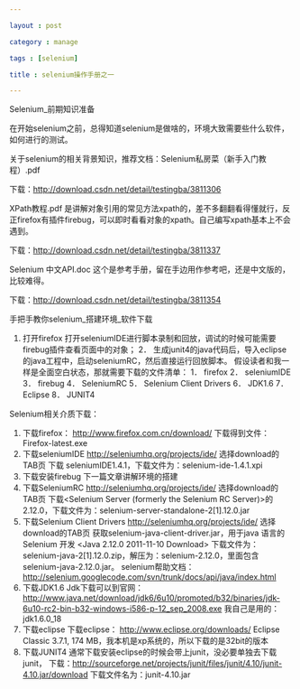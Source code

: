 ```yaml
---

layout : post

category : manage

tags : [selenium]

title : selenium操作手册之一

---
```






Selenium_前期知识准备 

 
在开始selenium之前，总得知道selenium是做啥的，环境大致需要些什么软件，如何进行的测试。



关于selenium的相关背景知识，推荐文档：Selenium私房菜（新手入门教程）.pdf

下载：http://download.csdn.net/detail/testingba/3811306


XPath教程.pdf 是讲解对象引用的常见方法xpath的，差不多翻翻看得懂就行，反正firefox有插件firebug，可以即时看看对象的xpath。自己编写xpath基本上不会遇到。

下载：http://download.csdn.net/detail/testingba/3811337


Selenium 中文API.doc 这个是参考手册，留在手边用作参考吧，还是中文版的，比较难得。

下载：http://download.csdn.net/detail/testingba/3811354

手把手教你selenium_搭建环境_软件下载 
1.	打开firefox
打开seleniumIDE进行脚本录制和回放，调试的时候可能需要firebug插件查看页面中的对象；
2． 生成junit4的java代码后，导入eclipse的java工程中，启动seleniumRC，然后直接运行回放脚本。
假设读者和我一样是全面空白状态，那就需要下载的文件清单：
1． firefox
2． seleniumIDE
3． firebug
4． SeleniumRC
5． Selenium Client Drivers
6． JDK1.6
7． Eclipse
8． JUNIT4

Selenium相关介质下载：
1. 下载firefox：
http://www.firefox.com.cn/download/
下载得到文件：Firefox-latest.exe
2. 下载seleniumIDE
http://seleniumhq.org/projects/ide/
选择download的TAB页
下载 seleniumIDE1.4.1，下载文件为：selenium-ide-1.4.1.xpi
3. 下载安装firebug
下一篇文章讲解环境的搭建
4. 下载SeleniumRC
http://seleniumhq.org/projects/ide/
选择download的TAB页
下载<Selenium Server (formerly the Selenium RC Server)>的2.12.0，下载文件为：selenium-server-standalone-2[1].12.0.jar
5. 下载Selenium Client Drivers
http://seleniumhq.org/projects/ide/
选择download的TAB页
获取selenium-java-client-driver.jar，用于java 语言的Selenium 开发
<Java 2.12.0 2011-11-10 Download>
下载文件为：selenium-java-2[1].12.0.zip，解压为：selenium-2.12.0，里面包含selenium-java-2.12.0.jar。
selenium帮助文档：http://selenium.googlecode.com/svn/trunk/docs/api/java/index.html
6. 下载JDK1.6
Jdk下载可以到官网：
http://www.java.net/download/jdk6/6u10/promoted/b32/binaries/jdk-6u10-rc2-bin-b32-windows-i586-p-12_sep_2008.exe
我自己是用的：jdk1.6.0_18
7. 下载eclipse
下载eclipse：
http://www.eclipse.org/downloads/
Eclipse Classic 3.7.1, 174 MB，我本机是xp系统的，所以下载的是32bit的版本
8. 下载JUNIT4
通常下载安装eclipse的时候会带上junit，没必要单独去下载junit，
下载：http://sourceforge.net/projects/junit/files/junit/4.10/junit-4.10.jar/download
下载文件名为：junit-4.10.jar
